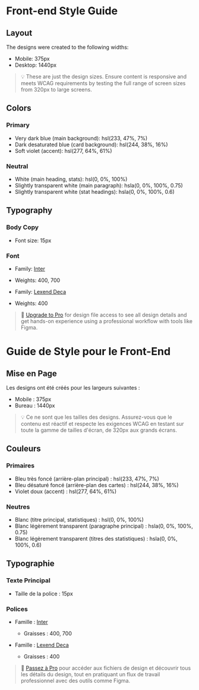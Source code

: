 # Front-end Style Guide

## Layout

The designs were created to the following widths:

- Mobile: 375px
- Desktop: 1440px

> 💡 These are just the design sizes. Ensure content is responsive and meets WCAG requirements by testing the full range of screen sizes from 320px to large screens.

## Colors

### Primary

- Very dark blue (main background): hsl(233, 47%, 7%)
- Dark desaturated blue (card background): hsl(244, 38%, 16%)
- Soft violet (accent): hsl(277, 64%, 61%)

### Neutral

- White (main heading, stats): hsl(0, 0%, 100%)
- Slightly transparent white (main paragraph): hsla(0, 0%, 100%, 0.75)
- Slightly transparent white (stat headings): hsla(0, 0%, 100%, 0.6)

## Typography

### Body Copy

- Font size: 15px

### Font

- Family: [Inter](https://fonts.google.com/specimen/Inter)
- Weights: 400, 700

- Family: [Lexend Deca](https://fonts.google.com/specimen/Lexend+Deca)
- Weights: 400

> 💎 [Upgrade to Pro](https://www.frontendmentor.io/pro?ref=style-guide) for design file access to see all design details and get hands-on experience using a professional workflow with tools like Figma.
















<!--Traduction en Français-->
# Guide de Style pour le Front-End

## Mise en Page

Les designs ont été créés pour les largeurs suivantes :

- Mobile : 375px  
- Bureau : 1440px  

> 💡 Ce ne sont que les tailles des designs. Assurez-vous que le contenu est réactif et respecte les exigences WCAG en testant sur toute la gamme de tailles d'écran, de 320px aux grands écrans.

## Couleurs

### Primaires

- Bleu très foncé (arrière-plan principal) : hsl(233, 47%, 7%)  
- Bleu désaturé foncé (arrière-plan des cartes) : hsl(244, 38%, 16%)  
- Violet doux (accent) : hsl(277, 64%, 61%)  

### Neutres

- Blanc (titre principal, statistiques) : hsl(0, 0%, 100%)  
- Blanc légèrement transparent (paragraphe principal) : hsla(0, 0%, 100%, 0.75)  
- Blanc légèrement transparent (titres des statistiques) : hsla(0, 0%, 100%, 0.6)  

## Typographie

### Texte Principal

- Taille de la police : 15px  

### Polices

- Famille : [Inter](https://fonts.google.com/specimen/Inter)  
  - Graisses : 400, 700  

- Famille : [Lexend Deca](https://fonts.google.com/specimen/Lexend+Deca)  
  - Graisses : 400  

> 💎 [Passez à Pro](https://www.frontendmentor.io/pro?ref=style-guide) pour accéder aux fichiers de design et découvrir tous les détails du design, tout en pratiquant un flux de travail professionnel avec des outils comme Figma.
